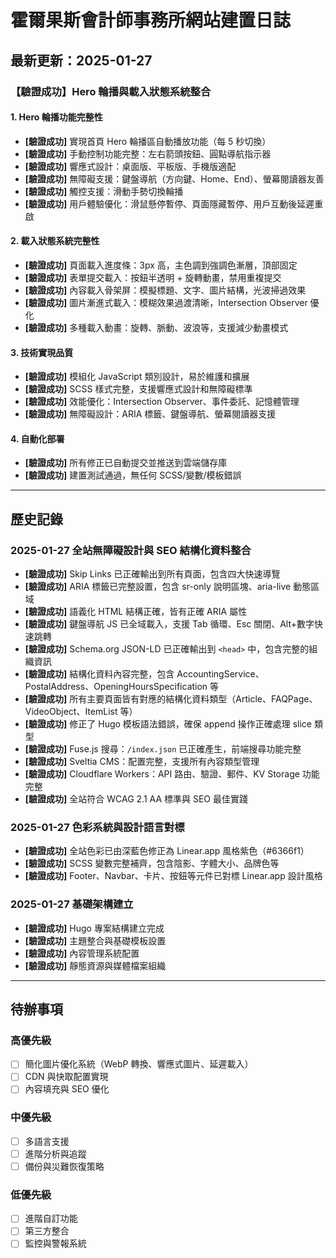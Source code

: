 # 霍爾果斯會計師事務所網站建置日誌

## 最新更新：2025-01-27

### 【驗證成功】Hero 輪播與載入狀態系統整合

#### 1. Hero 輪播功能完整性
- **[驗證成功]** 實現首頁 Hero 輪播區自動播放功能（每 5 秒切換）
- **[驗證成功]** 手動控制功能完整：左右箭頭按鈕、圓點導航指示器
- **[驗證成功]** 響應式設計：桌面版、平板版、手機版適配
- **[驗證成功]** 無障礙支援：鍵盤導航（方向鍵、Home、End）、螢幕閱讀器友善
- **[驗證成功]** 觸控支援：滑動手勢切換輪播
- **[驗證成功]** 用戶體驗優化：滑鼠懸停暫停、頁面隱藏暫停、用戶互動後延遲重啟

#### 2. 載入狀態系統完整性
- **[驗證成功]** 頁面載入進度條：3px 高，主色調到強調色漸層，頂部固定
- **[驗證成功]** 表單提交載入：按鈕半透明 + 旋轉動畫，禁用重複提交
- **[驗證成功]** 內容載入骨架屏：模擬標題、文字、圖片結構，光波掃過效果
- **[驗證成功]** 圖片漸進式載入：模糊效果過渡清晰，Intersection Observer 優化
- **[驗證成功]** 多種載入動畫：旋轉、脈動、波浪等，支援減少動畫模式

#### 3. 技術實現品質
- **[驗證成功]** 模組化 JavaScript 類別設計，易於維護和擴展
- **[驗證成功]** SCSS 樣式完整，支援響應式設計和無障礙標準
- **[驗證成功]** 效能優化：Intersection Observer、事件委託、記憶體管理
- **[驗證成功]** 無障礙設計：ARIA 標籤、鍵盤導航、螢幕閱讀器支援

#### 4. 自動化部署
- **[驗證成功]** 所有修正已自動提交並推送到雲端儲存庫
- **[驗證成功]** 建置測試通過，無任何 SCSS/變數/模板錯誤

---

## 歷史記錄

### 2025-01-27 全站無障礙設計與 SEO 結構化資料整合
- **[驗證成功]** Skip Links 已正確輸出到所有頁面，包含四大快速導覽
- **[驗證成功]** ARIA 標籤已完整設置，包含 sr-only 說明區塊、aria-live 動態區域
- **[驗證成功]** 語義化 HTML 結構正確，皆有正確 ARIA 屬性
- **[驗證成功]** 鍵盤導航 JS 已全域載入，支援 Tab 循環、Esc 關閉、Alt+數字快速跳轉
- **[驗證成功]** Schema.org JSON-LD 已正確輸出到 `<head>` 中，包含完整的組織資訊
- **[驗證成功]** 結構化資料內容完整，包含 AccountingService、PostalAddress、OpeningHoursSpecification 等
- **[驗證成功]** 所有主要頁面皆有對應的結構化資料類型（Article、FAQPage、VideoObject、ItemList 等）
- **[驗證成功]** 修正了 Hugo 模板語法錯誤，確保 append 操作正確處理 slice 類型
- **[驗證成功]** Fuse.js 搜尋：`/index.json` 已正確產生，前端搜尋功能完整
- **[驗證成功]** Sveltia CMS：配置完整，支援所有內容類型管理
- **[驗證成功]** Cloudflare Workers：API 路由、驗證、郵件、KV Storage 功能完整
- **[驗證成功]** 全站符合 WCAG 2.1 AA 標準與 SEO 最佳實踐

### 2025-01-27 色彩系統與設計語言對標
- **[驗證成功]** 全站色彩已由深藍色修正為 Linear.app 風格紫色（#6366f1）
- **[驗證成功]** SCSS 變數完整補齊，包含陰影、字體大小、品牌色等
- **[驗證成功]** Footer、Navbar、卡片、按鈕等元件已對標 Linear.app 設計風格

### 2025-01-27 基礎架構建立
- **[驗證成功]** Hugo 專案結構建立完成
- **[驗證成功]** 主題整合與基礎模板設置
- **[驗證成功]** 內容管理系統配置
- **[驗證成功]** 靜態資源與媒體檔案組織

---

## 待辦事項

### 高優先級
- [ ] 簡化圖片優化系統（WebP 轉換、響應式圖片、延遲載入）
- [ ] CDN 與快取配置實現
- [ ] 內容填充與 SEO 優化

### 中優先級
- [ ] 多語言支援
- [ ] 進階分析與追蹤
- [ ] 備份與災難恢復策略

### 低優先級
- [ ] 進階自訂功能
- [ ] 第三方整合
- [ ] 監控與警報系統
